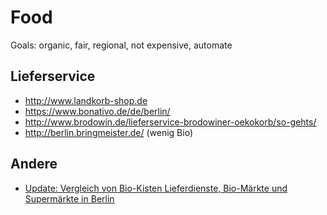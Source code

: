 # Food

Goals: organic, fair, regional, not expensive, automate

## Lieferservice

* http://www.landkorb-shop.de
* https://www.bonativo.de/de/berlin/
* http://www.brodowin.de/lieferservice-brodowiner-oekokorb/so-gehts/
* http://berlin.bringmeister.de/ (wenig Bio)

## Andere

* [Update: Vergleich von Bio-Kisten Lieferdienste, Bio-Märkte und Supermärkte in Berlin](http://alles-was-gerecht-ist.de/2014/06/26/update-vergleich-von-bio-kisten-lieferdienste-bio-maerkte-und-supermaerkte-in-berlin/)
